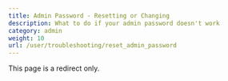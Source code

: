 ```yaml
---
title: Admin Password - Resetting or Changing
description: What to do if your admin password doesn't work 
category: admin 
weight: 10
url: /user/troubleshooting/reset_admin_password
---
```


This page is a redirect only.
